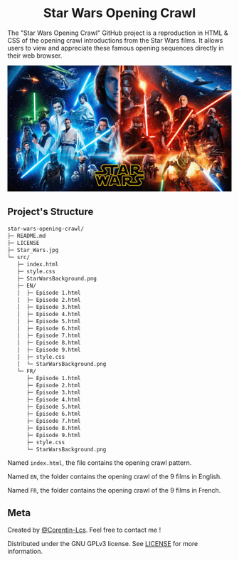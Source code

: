 <h1 align="center">Star Wars Opening Crawl</h1>

The "Star Wars Opening Crawl" GitHub project is a reproduction in HTML & CSS of the opening crawl introductions from the Star Wars films. It allows users to view and appreciate these famous opening sequences directly in their web browser.

<p align="center">
  <img src="https://github.com/Corentin-Lcs/star-wars-opening-crawl/blob/main/Star_Wars.jpg" alt="Star_Wars.jpg"/>
</p>

## Project's Structure

```
star-wars-opening-crawl/
├─ README.md
├─ LICENSE
├─ Star_Wars.jpg
└─ src/
   ├─ index.html
   ├─ style.css
   ├─ StarWarsBackground.png
   ├─ EN/
   │  ├─ Episode 1.html
   │  ├─ Episode 2.html
   │  ├─ Episode 3.html
   │  ├─ Episode 4.html
   │  ├─ Episode 5.html
   │  ├─ Episode 6.html
   │  ├─ Episode 7.html
   │  ├─ Episode 8.html
   │  ├─ Episode 9.html
   │  ├─ style.css
   │  └─ StarWarsBackground.png
   └─ FR/
      ├─ Épisode 1.html
      ├─ Épisode 2.html
      ├─ Épisode 3.html
      ├─ Épisode 4.html
      ├─ Épisode 5.html
      ├─ Épisode 6.html
      ├─ Épisode 7.html
      ├─ Épisode 8.html
      ├─ Épisode 9.html
      ├─ style.css
      └─ StarWarsBackground.png
```

Named `index.html`, the file contains the opening crawl pattern.

Named `EN`, the folder contains the opening crawl of the 9 films in English.

Named `FR`, the folder contains the opening crawl of the 9 films in French.

## Meta

Created by [@Corentin-Lcs](https://github.com/Corentin-Lcs). Feel free to contact me !

Distributed under the GNU GPLv3 license. See [LICENSE](https://github.com/Corentin-Lcs/star-wars-opening-crawl/blob/main/LICENSE) for more information.
